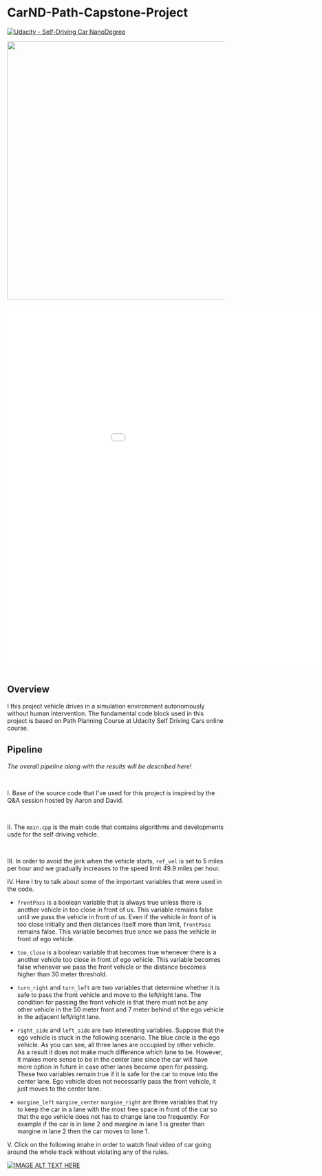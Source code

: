 # CarND-Path-Capstone-Project

[![Udacity - Self-Driving Car NanoDegree](https://s3.amazonaws.com/udacity-sdc/github/shield-carnd.svg)](http://www.udacity.com/drive)



<p align="center">
<img src="https://j.gifs.com/pQrZXr.gif" width = "600" />
</p>
<iframe src='//gifs.com/embed/ANnlyp' frameborder='0' scrolling='no' width='1082px' height='850px' style='-webkit-backface-visibility: hidden;-webkit-transform: scale(1);' ></iframe>


Overview
---


I this project vehicle drives in a simulation environment autonomously without human intervention. The fundamental code block used in this project is based on Path Planning Course at Udacity Self Driving Cars online course.


Pipeline
---


*The overall pipeline along with the results will be described here!*

<br>

I. Base of the source code that I've used for this project is inspired by the Q&A session hosted by Aaron and David.


</br>


II. The ```main.cpp``` is the main code that contains algorithms and developments usde for the self driving vehicle.


</br>

III. In order to avoid the jerk when the vehicle starts, ```ref_vel``` is set to 5 miles per hour and we gradually increases to the speed limit 49.9 miles per hour.


IV. Here I try to talk about some of the important variables that were used in the code.
- ```frontPass``` is a boolean variable that is always true unless there is another vehicle in too close in front of us. This variable remains false until we pass the vehicle in front of us. Even if the vehicle in front of is too close initially and then distances itself more than limit, ```frontPass``` remains false. This variable becomes true once we pass the vehicle in front of ego vehicle.

- ```too_close``` is a boolean variable that becomes true whenever there is a another vehicle too close in front of ego vehicle. This variable becomes false whenever we pass the front vehicle or the distance becomes higher than 30 meter threshold.

- ```turn_right``` and ```turn_left``` are two variables that determine whether it is safe to pass the front vehicle and move to the left/right lane. The condition for passing the front vehicle is that there must not be any other vehicle in the 50 meter front and 7 meter behind of the ego vehicle in the adjacent left/right lane.

- ```right_side``` and ```left_side``` are two interesting variables. Suppose that the ego vehicle is stuck in the following scenario. The blue circle is the ego vehicle. As you can see, all three lanes are occupied by other vehicle. As a result it does not make much difference which lane to be. However, it makes more sense to be in the center lane since the car will have more option in future in case other lanes become open for passing. These two variables remain true if it is safe for the car to move into the center lane. Ego vehicle does not necessarily pass the front vehicle, it just moves to the center lane. 

- ```margine_left``` ```margine_center``` ```margine_right``` are three variables that try to keep the car in a lane with the most free space in front of the car so that the ego vehicle does not has to change lane too frequently. For example if the car is in lane 2 and margine in lane 1 is greater than margine in lane 2 then the car moves to lane 1. 

V. Click on the following imahe in order to watch final video of car going around the whole track without violating any of the rules. 
</br>

[![IMAGE ALT TEXT HERE](https://img.youtube.com/vi/FRMAPzO9M08/0.jpg)](https://youtu.be/FRMAPzO9M08)

</br>
<br></br>